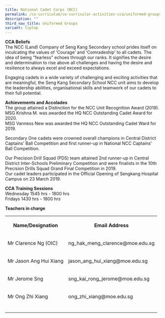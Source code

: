 ```yaml
---
title: National Cadet Corps (NCC)
permalink: /co-curriculum/co-curricular-activities-cca/uniformed-groups/national-cadets-corp-ncc/
description: ""
third_nav_title: Uniformed Groups
variant: tiptap
---
```

<p><strong>CCA Beliefs</strong><br>The NCC (Land) Company of Seng Kang Secondary school prides itself on inculcating the values of 'Courage' and 'Comradeship' to all cadets. The idea of being "fearless" echoes through our ranks. It signifies the desire and determination to rise above all challenges and having the desire and resilience to always excel and exceed expectations.</p><p>Engaging cadets in a wide variety of challenging and exciting activities that are meaningful, the Seng Kang Secondary School NCC unit aims to develop the leadership abilities, organisational skills and teamwork of our cadets to their full potential.</p><p><strong>Achievements and Accolades</strong><br>The group attained a Distinction for the NCC Unit Recognition Award (2019). <br>MSG Krishna M. was awarded the HQ NCC Outstanding Cadet Award for 2020.<br>MSG Vanness New was awarded the HQ NCC Outstanding Cadet Ward for 2019.</p><p>Secondary One cadets were crowned overall champions in Central District Captains' Ball Competition and first runner-up in National NCC Captains' Ball Competition.</p><p>Our Precision Drill Squad (PDS) team attained 2nd runner-up in Central District Inter-Schools Preliminary Competition and were finalists in the 10th Precision Drills Squad Grand Final Competition in 2019.<br>Our cadet leaders participated in the Official Opening of Sengkang Hospital Campus on 23 March 2019.</p><p><strong>CCA Training Sessions</strong><br>Wednesday 1545 hrs - 1800 hrs<br>Fridays 1430 hrs - 1800 hrs</p><p><strong>Teachers in charge</strong><br></p><table><tbody><tr><th rowspan="1" colspan="1"><p><strong>Name/Designation</strong></p></th><th rowspan="1" colspan="1"><p><strong>Email Address</strong></p></th></tr><tr><td rowspan="1" colspan="1"><p>Mr Clarence Ng (OIC)</p></td><td rowspan="1" colspan="1"><p>ng_hak_meng_clarence@moe.edu.sg</p></td></tr><tr><td rowspan="1" colspan="1"><p>Mr Jason Ang Hui Xiang</p></td><td rowspan="1" colspan="1"><p>jason_ang_hui_xiang@moe.edu.sg</p></td></tr><tr><td rowspan="1" colspan="1"><p>Mr Jerome Sng</p></td><td rowspan="1" colspan="1"><p>sng_kai_rong_jerome@moe.edu.sg</p></td></tr><tr><td rowspan="1" colspan="1"><p>Mr Ong Zhi Xiang</p></td><td rowspan="1" colspan="1"><p>ong_zhi_xiang@moe.edu.sg</p></td></tr><tr><td rowspan="1" colspan="1"><p></p></td><td rowspan="1" colspan="1"><p></p></td></tr></tbody></table><p></p>